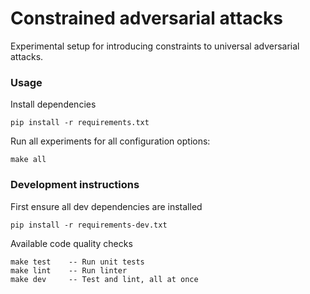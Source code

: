 # Constrained adversarial attacks

Experimental setup for introducing constraints to universal adversarial attacks.

### Usage

Install dependencies

```
pip install -r requirements.txt
```

Run all experiments for all configuration options:

```
make all
```

### Development instructions

First ensure all dev dependencies are installed

```
pip install -r requirements-dev.txt
```

Available code quality checks

```
make test    -- Run unit tests
make lint    -- Run linter
make dev     -- Test and lint, all at once
```